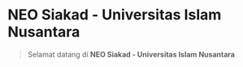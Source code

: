 # NEO Siakad - Universitas Islam Nusantara

> Selamat datang di **NEO Siakad - Universitas Islam Nusantara**
